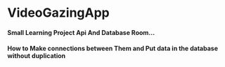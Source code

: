 # VideoGazingApp

#### Small Learning Project Api And Database Room...
#### How to Make connections between Them and Put data in the database without duplication
